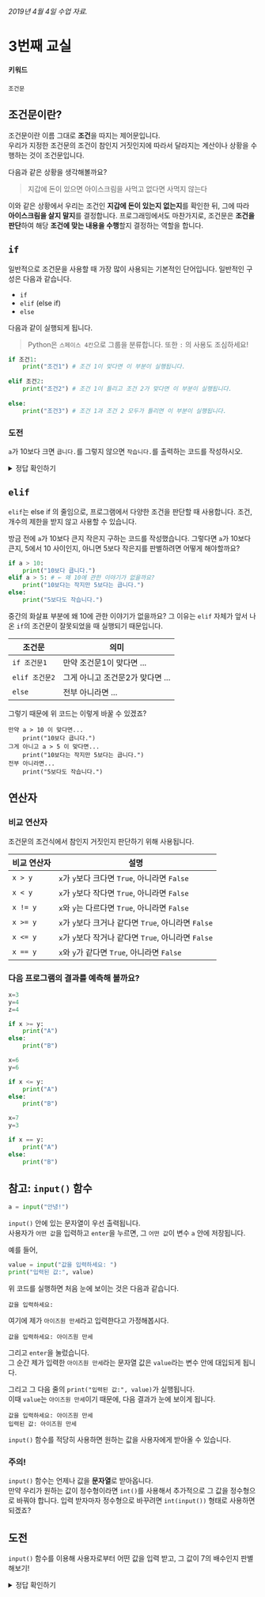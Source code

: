 ###### 2019년 4월 4일 수업 자료.

# 3번째 교실

#### 키워드
`조건문`

## 조건문이란?

조건문이란 이름 그대로 **조건**을 따지는 제어문입니다.  
우리가 지정한 조건문의 조건이 참인지 거짓인지에 따라서 달라지는 계산이나 상황을 수행하는 것이 조건문입니다.

다음과 같은 상황을 생각해볼까요?

> 지갑에 돈이 있으면 아이스크림을 사먹고 없다면 사먹지 않는다

이와 같은 상황에서 우리는 조건인 **지갑에 돈이 있는지 없는지**를 확인한 뒤, 그에 따라 **아이스크림을 살지 말지**를 결정합니다. 프로그래밍에서도 마찬가지로, 조건문은 **조건을 판단**하여 해당 **조건에 맞는 내용을 수행**할지 결정하는 역할을 합니다.

## `if`
일반적으로 조건문을 사용할 때 가장 많이 사용되는 기본적인 단어입니다. 일반적인 구성은 다음과 같습니다.  

* `if`
* `elif` (else if)
* `else`

다음과 같이 실행되게 됩니다.

> Python은 `스페이스 4칸`으로 그룹을 분류합니다. 또한 `:` 의 사용도 조심하세요!

```python
if 조건1:
    print("조건1") # 조건 1이 맞다면 이 부분이 실행됩니다.
    
elif 조건2:
    print("조건2") # 조건 1이 틀리고 조건 2가 맞다면 이 부분이 실행됩니다.
    
else:
    print("조건3") # 조건 1과 조건 2 모두가 틀리면 이 부분이 실행됩니다.
```

### 도전

`a`가 10보다 크면 `큽니다.`를 그렇지 않으면 `작습니다.`를 출력하는 코드를 작성하시오.


<details><summary>정답 확인하기</summary>
<p>

```python
a = 10 # 원하는대로 이 값을 바꿔보고, 여러번 실행해보세요!

if  a > 10:
    print("큽니다.")
else:
    print("작습니다.")
```
</p>
</details>

## `elif`

`elif`는 else if 의 줄임으로, 프로그램에서 다양한 조건을 판단할 때 사용합니다. 조건, 개수의 제한을 받지 않고 사용할 수 있습니다.

방금 전에 `a`가 10보다 큰지 작은지 구하는 코드를 작성했습니다. 그렇다면 `a`가 10보다 큰지, 5에서 10 사이인지, 아니면 5보다 작은지를 판별하려면 어떻게 해야할까요?

```python
if a > 10:
    print("10보다 큽니다.")
elif a > 5: # ← 왜 10에 관한 이야기가 없을까요?
    print("10보다는 작지만 5보다는 큽니다.")
else:
    print("5보다도 작습니다.")
```

중간의 화살표 부분에 왜 10에 관한 이야기가 없을까요? 그 이유는 `elif` 자체가 앞서 나온 `if`의 조건문이 잘못되었을 때 실행되기 때문입니다.


|조건문|의미|
|----|----|
|`if 조건문1`|만약 조건문1이 맞다면 ...|
|`elif 조건문2`|그게 아니고 조건문2가 맞다면 ...|
|`else`|전부 아니라면 ...|

그렇기 때문에 위 코드는 이렇게 바꿀 수 있겠죠?

```
만약 a > 10 이 맞다면...
    print("10보다 큽니다.")
그게 아니고 a > 5 이 맞다면...
    print("10보다는 작지만 5보다는 큽니다.")
전부 아니라면...
    print("5보다도 작습니다.")
```

## 연산자

### 비교 연산자

조건문의 조건식에서 참인지 거짓인지 판단하기 위해 사용됩니다.


|비교 연산자|설명|
|----|----|
|`x > y`|`x`가 `y`보다 크다면 `True`, 아니라면 `False`|
|`x < y`|`x`가 `y`보다 작다면 `True`, 아니라면 `False`|
|`x != y`|`x`와 `y`는 다르다면 `True`, 아니라면 `False`|
|`x >= y`|`x`가 `y`보다 크거나 같다면 `True`, 아니라면 `False`|
|`x <= y`|`x`가 `y`보다 작거나 같다면 `True`, 아니라면 `False`|
|`x == y`|`x`와 `y`가 같다면 `True`, 아니라면 `False`|



### 다음 프로그램의 결과를 예측해 볼까요?

```python
x=3
y=4
z=4

if x >= y:
    print("A")
else:
    print("B")
```

```python
x=6
y=6

if x <= y:
	print("A")
else:
	print("B")
```

```python
x=7
y=3

if x == y:
	print("A")
else:
	print("B")
```

## 참고: `input()` 함수
```python
a = input("안녕!")
```
`input()` 안에 있는 문자열이 우선 출력됩니다.  
사용자가 `어떤 값`을 입력하고 `enter`을 누르면, 그 `어떤 값`이 변수 `a` 안에 저장됩니다.

예를 들어,

```python
value = input("값을 입력하세요: ")
print("입력된 값:", value)
```

위 코드를 실행하면 처음 눈에 보이는 것은 다음과 같습니다.

```console
값을 입력하세요:
```

여기에 제가 `아이즈원 만세`라고 입력한다고 가정해봅시다.

```console
값을 입력하세요: 아이즈원 만세
```

그리고 `enter`을 눌렀습니다.  
그 순간 제가 입력한 `아이즈원 만세`라는 문자열 값은 `value`라는 변수 안에 대입되게 됩니다.  

그리고 그 다음 줄의 `print("입력된 값:", value)`가 실행됩니다.  
이때 `value`는 `아이즈원 만세`이기 때문에, 다음 결과가 눈에 보이게 됩니다.

```console
값을 입력하세요: 아이즈원 만세
입력된 값: 아이즈원 만세
```

`input()` 함수를 적당히 사용하면 원하는 값을 사용자에게 받아올 수 있습니다.

### 주의!  
`input()` 함수는 언제나 값을 **문자열**로 받아옵니다.  
만약 우리가 원하는 값이 정수형이라면 `int()`를 사용해서 추가적으로 그 값을 정수형으로 바꿔야 합니다.
입력 받자마자 정수형으로 바꾸려면 `int(input())` 형태로 사용하면 되겠죠?

## 도전

`input()` 함수를 이용해 사용자로부터 어떤 값을 입력 받고, 그 값이 7의 배수인지 판별해보기!

<details><summary>정답 확인하기</summary>
<p>

### 중요
* `%`가 나누기 연산자임을 기억하고 활용하기

### 정답
```python
value = int(input('숫자를 입력하세요: '))

if value % 7 == 0:
    print("7의 배수입니다")
elif:
    print("7의 배수가 아닙니다")
```
</p>
</details>